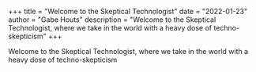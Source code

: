 +++
title = "Welcome to the Skeptical Technologist"
date = "2022-01-23"
author = "Gabe Houts"
description = "Welcome to the Skeptical Technologist, where we take in the world with a heavy dose of techno-skepticism"
+++

Welcome to the Skeptical Technologist, where we take in the world with a heavy dose of techno-skepticism